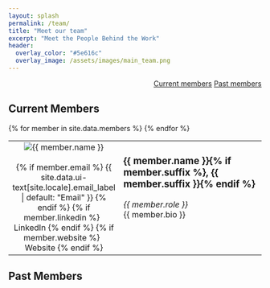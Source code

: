 ```yaml
---
layout: splash
permalink: /team/
title: "Meet our team"
excerpt: "Meet the People Behind the Work"
header:
  overlay_color: "#5e616c"
  overlay_image: /assets/images/main_team.png
---
```


<p style="text-align: right;">
<a href="#current-members" class="btn btn--info btn--small">Current members</a>
<a href="#past-members" class="btn btn--info btn--small">Past members</a>
</p>

## Current Members

<table border="0" width="100%">
{% for member in site.data.members %}
  <tr valign="top">
    <td width="23%">
      <div class="author__avatar">
        <center><img src="{{ member.avatar | relative_url }}" alt="{{ member.name }}" itemprop="image" class="u-photo"></center>
      </div>
      <br />
      <center>
      {% if member.email %}
          <a href="mailto:{{ member.email }}" rel="me" class="u-email" style="text-decoration:none !important; text-decoration:none;">
            <meta itemprop="email" content="{{ member.email }}" />
            <i class="fas fa-fw fa-envelope-square" aria-hidden="true"></i><span class="label">{{ site.data.ui-text[site.locale].email_label | default: "Email" }}</span>
          </a>
      {% endif %}
      {% if member.linkedin %}
        &nbsp;
          <a href="https://www.linkedin.com/in/{{ member.linkedin }}" itemprop="sameAs" rel="nofollow noopener noreferrer me" target="_blank" style="text-decoration:none !important; text-decoration:none;">
            <i class="fab fa-fw fa-linkedin" aria-hidden="true"></i><span class="label">LinkedIn</span>
          </a>
      {% endif %}
      {% if member.website %}
          &nbsp;
          <a href="{{ member.website }}" itemprop="url" rel="me" target="_blank" style="text-decoration:none !important; text-decoration:none;">
            <i class="fas fa-fw fa-link" aria-hidden="true"></i><span class="label">Website</span>
          </a>
      {% endif %}
      </center>
    </td>
    <td width="77%">
      <div class="author__content">
        <h3 class="author__name p-name" itemprop="name">{{ member.name }}{% if member.suffix %}, {{ member.suffix }}{% endif %}</h3>
        <div class="author__role p-note" itemprop="description">
        <i>{{ member.role }}</i>
        </div>
      </div>
      <div class="author__bio p-note" itemprop="description">
        {{ member.bio }}
      </div>
    </td>
  </tr>
{% endfor %}
</table>

## Past Members
